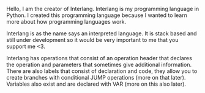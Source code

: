 Hello, I am the creator of Interlang. Interlang is my programming language in Python. I created this programming language because I wanted to learn more about how programming languages work.

Interlang is as the name says an interpreted language. It is stack based and still under development so it would be very important to me that you support me <3.

Interlang has operations that consist of an operation header that declares the operation and parameters that sometimes give additional information. There are also labels that consist of declaration and code, they allow you to create branches with conditional JUMP operations (more on that later). Variables also exist and are declared with VAR (more on this also later).
